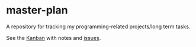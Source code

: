 # master-plan
A repository for tracking my programming-related projects/long term tasks.

See the [Kanban](https://github.com/users/nicokosi/projects/1) with notes and [issues](https://github.com/nicokosi/master-plan/issues).
